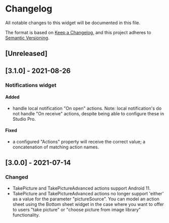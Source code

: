 # Changelog
All notable changes to this widget will be documented in this file.

The format is based on [Keep a Changelog](https://keepachangelog.com/en/1.0.0/), and this project adheres to [Semantic Versioning](https://semver.org/spec/v2.0.0.html).

## [Unreleased]

## [3.1.0] - 2021-08-26
### Notifications widget
#### Added
- handle local notification "On open" actions. Note: local notification's do not handle "On receive" actions, despite being able to configure these in Studio Pro.
#### Fixed
- a configured "Actions" property will receive the correct value; a concatenation of matching action names.

## [3.0.0] - 2021-07-14

### Changed
- TakePicture and TakePictureAdvanced actions support Android 11.
- TakePicture and TakePictureAdvanced actions no longer support 'either' as a value for the parameter "pictureSource". You can model an action sheet using the Bottom sheet widget in the case where you want to offer to users "take picture" or "choose picture from image library" functionality.
